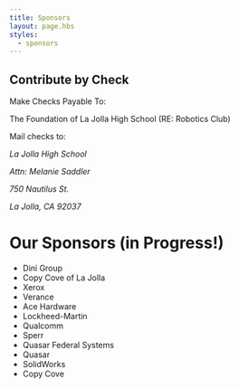 ```yaml
---
title: Sponsors
layout: page.hbs
styles:
  - sponsors
---
```


## Contribute by Check

Make Checks Payable To:

The Foundation of La Jolla High School (RE: Robotics Club)

Mail checks to:

<address>
  <p>La Jolla High School</p>
  <p>Attn: Melanie Saddler</p>
  <p>750 Nautilus St.</p>
  <p>La Jolla, CA 92037</p>
</address>

# Our Sponsors (in Progress!)

- Dini Group
- Copy Cove of La Jolla
- Xerox
- Verance
- Ace Hardware
- Lockheed-Martin
- Qualcomm
- Sperr
- Quasar Federal Systems
- Quasar
- SolidWorks
- Copy Cove
